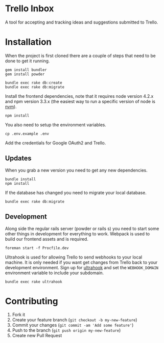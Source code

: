 Trello Inbox
============

A tool for accepting and tracking ideas and suggestions submitted to Trello.

Installation
============
When the project is first cloned there are a couple of steps that need to be
done to get it running.

```
gem install bundler
gem install powder

bundle exec rake db:create
bundle exec rake db:migrate
```

Install the frontend dependencies, note that it requires node version 4.2.x
and npm version 3.3.x (the easiest way to run a specific version of node is
[nvm](https://github.com/creationix/nvm)).
```
npm install
```

You also need to setup the environment variables.
```
cp .env.example .env
```
Add the credentials for Google OAuth2 and Trello.

Updates
-------
When you grab a new version you need to get any new dependencies.
```
bundle install
npm install
```

If the database has changed you need to migrate your local database.

```
bundle exec rake db:migrate
```

Development
-----------
Along side the regular rails server (powder or rails s) you need to start some
other things in development for everything to work. Webpack is used to build
our frontend assets and is required.
```
foreman start -f Procfile.dev
```

Ultrahook is used for allowing Trello to send webhooks to your local machine.
It is only needed if you want get changes from Trello back to your development
environment. Sign up for [ultrahook](http://ultrahook.com) and set the
`WEBHOOK_DOMAIN` environment variable to include your subdomain.
```
bundle exec rake ultrahook
```

Contributing
============

1. Fork it
2. Create your feature branch (`git checkout -b my-new-feature`)
3. Commit your changes (`git commit -am 'Add some feature'`)
4. Push to the branch (`git push origin my-new-feature`)
5. Create new Pull Request
